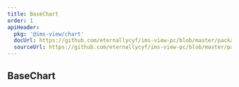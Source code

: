 ```yaml
---
title: BaseChart
order: 1
apiHeader:
  pkg: '@ims-view/chart'
  docUrl: https://github.com/eternallycyf/ims-view-pc/blob/master/packages/chart/src/BaseChart/index.md
  sourceUrl: https://github.com/eternallycyf/ims-view-pc/blob/master/packages/chart/src/BaseChart/index.tsx
---
```


## BaseChart
